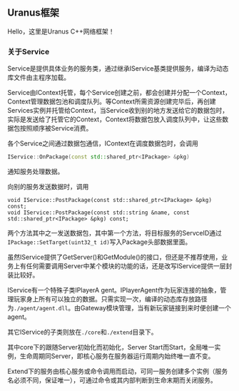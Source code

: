 ## Uranus框架

Hello，这里是Uranus C++网络框架！

### 关于Service

Service是提供具体业务的服务类，通过继承IService基类提供服务，编译为动态库文件由主程序加载。

Service由IContext托管，每个Service创建之前，都会创建并分配一个Context，Context管理数据包池和调度队列。等Context所需资源创建完毕后，再创建Services实例并托管给Context，当Service收到别的地方发送给它的数据包时，实际是发送给了托管它的Context，Context将数据包放入调度队列中，让这些数据包按照顺序被Service消费。

各个Service之间通过数据包通信，IContext在调度数据包时，会调用

```c++
IService::OnPackage(const std::shared_ptr<IPackage> &pkg)
```

通知服务处理数据。

向别的服务发送数据时，调用

```
void IService::PostPackage(const std::shared_ptr<IPackage> &pkg) const;
void IService::PostPackage(const std::string &name, const std::shared_ptr<IPackage> &pkg) const;
```

两个方法其中之一发送数据包，其中第一个方法，将目标服务的ServceID通过`IPackage::SetTarget(uint32_t id)`写入Package头部数据里面。

虽然IService提供了GetServer()和GetModule()的接口，但还是不推荐使用，业务上有任何需要调用Server中某个模块的功能的话，还是改写IService提供一层封装比较好。

IService有一个特殊子类IPlayerA gent。IPlayerAgent作为玩家连接的抽象，管理玩家身上所有可以独立的数据。只需实现一次，编译的动态库存放路径为`./agent/agent.dll`。由Gateway模块管理，当有新玩家链接到来时便创建一个agent。

其它IService的子类则放在`./core`和`./extend`目录下。

其中core下的跟随Server初始化而初始化，Server Start而Start，全局唯一实例，生命周期同Server，即核心服务在服务器运行周期内始终唯一直不变。

Extend下的服务由核心服务或命令调用而启动，可同一服务创建多个实例（服务名必须不同，保证唯一），可通过命令或其内部判断到生命末期而关闭服务。